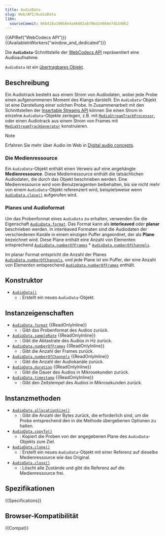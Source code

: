 ```yaml
---
title: AudioData
slug: Web/API/AudioData
l10n:
  sourceCommit: 06b418a190b8e4a46682ab706d14984e7db34862
---
```


{{APIRef("WebCodecs API")}}{{AvailableInWorkers("window_and_dedicated")}}

Die **`AudioData`**-Schnittstelle der [WebCodecs API](/de/docs/Web/API/WebCodecs_API) repräsentiert eine Audioaufnahme.

`AudioData` ist ein [übertragbares Objekt](/de/docs/Web/API/Web_Workers_API/Transferable_objects).

## Beschreibung

Ein Audiotrack besteht aus einem Strom von Audiodaten, wobei jede Probe einen aufgenommenen Moment des Klangs darstellt. Ein `AudioData`-Objekt ist eine Darstellung einer solchen Probe. In Zusammenarbeit mit den Schnittstellen der [Insertable Streams API](/de/docs/Web/API/Insertable_Streams_for_MediaStreamTrack_API) können Sie einen Strom in einzelne `AudioData`-Objekte zerlegen, z.B. mit [`MediaStreamTrackProcessor`](/de/docs/Web/API/MediaStreamTrackProcessor), oder einen Audiotrack aus einem Strom von Frames mit [`MediaStreamTrackGenerator`](/de/docs/Web/API/MediaStreamTrackGenerator) konstruieren.

> [!NOTE]
> Erfahren Sie mehr über Audio im Web in [Digital audio concepts](/de/docs/Web/Media/Formats/Audio_concepts).

### Die Medienressource

Ein `AudioData`-Objekt enthält einen Verweis auf eine angehängte **Medienressource**. Diese Medienressource enthält die tatsächlichen Audiodaten, die durch das Objekt beschrieben werden. Eine Medienressource wird vom Benutzeragenten beibehalten, bis sie nicht mehr von einem `AudioData`-Objekt referenziert wird, beispielsweise wenn [`AudioData.close()`](/de/docs/Web/API/AudioData/close) aufgerufen wird.

### Planes und Audioformat

Um das Probenformat eines `AudioData` zu erhalten, verwenden Sie die Eigenschaft [`AudioData.format`](/de/docs/Web/API/AudioData/format). Das Format kann als **interleaved** oder **planar** beschrieben werden. In interleaved Formaten sind die Audiodaten der verschiedenen Kanäle in einem einzigen Puffer angeordnet, der als **Plane** bezeichnet wird. Diese Plane enthält eine Anzahl von Elementen entsprechend [`AudioData.numberOfFrames`](/de/docs/Web/API/AudioData/numberOfFrames) \* [`AudioData.numberOfChannels`](/de/docs/Web/API/AudioData/numberOfChannels).

Im planar Format entspricht die Anzahl der Planes [`AudioData.numberOfChannels`](/de/docs/Web/API/AudioData/numberOfChannels), und jede Plane ist ein Puffer, der eine Anzahl von Elementen entsprechend [`AudioData.numberOfFrames`](/de/docs/Web/API/AudioData/numberOfFrames) enthält.

## Konstruktor

- [`AudioData()`](/de/docs/Web/API/AudioData/AudioData)
  - : Erstellt ein neues `AudioData`-Objekt.

## Instanzeigenschaften

- [`AudioData.format`](/de/docs/Web/API/AudioData/format) {{ReadOnlyInline}}
  - : Gibt das Probenformat des Audios zurück.
- [`AudioData.sampleRate`](/de/docs/Web/API/AudioData/sampleRate) {{ReadOnlyInline}}
  - : Gibt die Abtastrate des Audios in Hz zurück.
- [`AudioData.numberOfFrames`](/de/docs/Web/API/AudioData/numberOfFrames) {{ReadOnlyInline}}
  - : Gibt die Anzahl der Frames zurück.
- [`AudioData.numberOfChannels`](/de/docs/Web/API/AudioData/numberOfChannels) {{ReadOnlyInline}}
  - : Gibt die Anzahl der Audiokanäle zurück.
- [`AudioData.duration`](/de/docs/Web/API/AudioData/duration) {{ReadOnlyInline}}
  - : Gibt die Dauer des Audios in Mikrosekunden zurück.
- [`AudioData.timestamp`](/de/docs/Web/API/AudioData/timestamp) {{ReadOnlyInline}}
  - : Gibt den Zeitstempel des Audios in Mikrosekunden zurück.

## Instanzmethoden

- [`AudioData.allocationSize()`](/de/docs/Web/API/AudioData/allocationSize)
  - : Gibt die Anzahl der Bytes zurück, die erforderlich sind, um die Probe entsprechend den in die Methode übergebenen Optionen zu halten.
- [`AudioData.copyTo()`](/de/docs/Web/API/AudioData/copyTo)
  - : Kopiert die Proben von der angegebenen Plane des `AudioData`-Objekts zum Ziel.
- [`AudioData.clone()`](/de/docs/Web/API/AudioData/clone)
  - : Erstellt ein neues `AudioData`-Objekt mit einer Referenz auf dieselbe Medienressource wie das Original.
- [`AudioData.close()`](/de/docs/Web/API/AudioData/close)
  - : Löscht alle Zustände und gibt die Referenz auf die Medienressource frei.

## Spezifikationen

{{Specifications}}

## Browser-Kompatibilität

{{Compat}}
